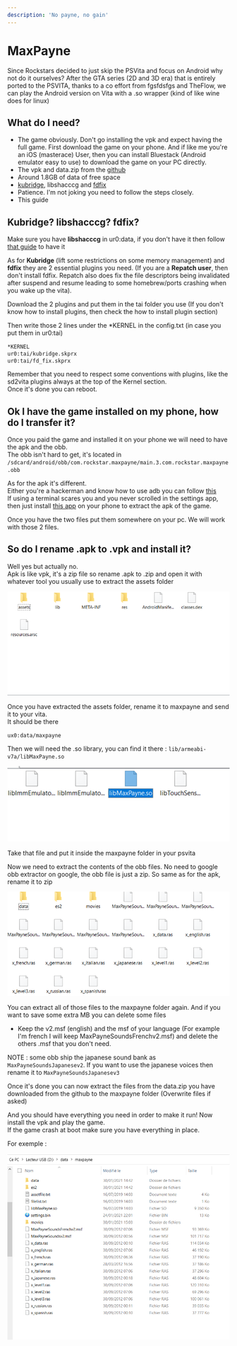 ```yaml
---
description: 'No payne, no gain'
---
```


# MaxPayne

Since Rockstars decided to just skip the PSVita and focus on Android why not do it ourselves? After the GTA series \(2D and 3D era\) that is entirely ported to the PSVITA, thanks to a co effort from fgsfdsfgs and TheFlow, we can play the Android version on Vita with a .so wrapper \(kind of like wine does for linux\)

## What do I need?

* The game obviously. Don't go installing the vpk and expect having the full game. First download the game on your phone. And if like me you're an iOS \(masterace\) User, then you can install Bluestack \(Android emulator easy to use\) to download the game on your PC directly. 
* The vpk and data.zip from the [github](https://github.com/fgsfdsfgs/max_vita/releases)
* Around 1.8GB of data of free space
* [kubridge](https://github.com/TheOfficialFloW/kubridge/releases/), libshacccg and [fdfix](https://github.com/TheOfficialFloW/FdFix/releases)
* Patience. I'm not joking you need to follow the steps closely.
* This guide



## Kubridge? libshacccg? fdfix?

Make sure you have **libshacccg** in ur0:data, if you don't have it then follow [that guide](https://samilops2.gitbook.io/vita-troubleshooting-guide/shader-compiler/extract-libshacccg.suprx) to have it 

As for **Kubridge** \(lift some restrictions on some memory management\) and **fdfix** they are 2 essential plugins you need. \(If you are a **Repatch user**, then don't install fdfix. Repatch also does fix the file descriptors being invalidated after suspend and resume leading to some homebrew/ports crashing when you wake up the vita\).  


Download the 2 plugins and put them in the tai folder you use \(If you don't know how to install plugins, then check the how to install plugin section\)  
  
Then write those 2 lines under the \*KERNEL in the config.txt \(in case you put them in ur0:tai\)

```text
*KERNEL
ur0:tai/kubridge.skprx
ur0:tai/fd_fix.skprx
```

Remember that you need to respect some conventions with plugins, like the sd2vita plugins always at the top of the Kernel section.  
Once it's done you can reboot.  


## Ok I have the game installed on my phone, how do I transfer it?

Once you paid the game and installed it on your phone we will need to have the apk and the obb.  
The obb isn't hard to get, it's located in `/sdcard/android/obb/com.rockstar.maxpayne/main.3.com.rockstar.maxpayne.obb`

As for the apk it's different.  
Either you're a hackerman and know how to use adb you can follow [this ](https://stackoverflow.com/questions/11012976/how-do-i-get-the-apk-of-an-installed-app-without-root-access)  
If using a terminal scares you and you never scrolled in the settings app, then just install [this app](https://play.google.com/store/apps/details?id=com.ses.app.apkexport&hl=fr&gl=US) on your phone to extract the apk of the game.  
  
Once you have the two files put them somewhere on your pc. We will work with those 2 files.

## So do I rename .apk to .vpk and install it?

Well yes but actually no.  
Apk is like vpk, it's a zip file so rename .apk to .zip and open it with whatever tool you usually use to extract the assets folder  
  


![Yeah you see that ass ets folder?](../.gitbook/assets/image%20%2812%29.png)

Once you have extracted the assets folder, rename it to maxpayne and send it to your vita.  
It should be there

```text
ux0:data/maxpayne
```

Then we will need the .so library, you can find it there : `lib/armeabi-v7a/libMaxPayne.so`

![MaxPayne.so](../.gitbook/assets/image%20%2815%29.png)

Take that file and put it inside the maxpayne folder in your psvita

Now we need to extract the contents of the obb files. No need to google obb extractor on google, the obb file is just a zip. So same as for the apk, rename it to zip

![ras = rien a signaler and msf = militaire sans fronti&#xE8;re](../.gitbook/assets/image%20%2814%29.png)

You can extract all of those files to the maxpayne folder again. And if you want to save some extra MB you can delete some files  
  
- Keep the v2.msf \(english\) and the msf of your language \(For example I'm french I will keep MaxPayneSoundsFrenchv2.msf\) and delete the others .msf that you don't need.  
  
NOTE : some obb ship the japanese sound bank as `MaxPayneSoundsJapanesev2`. If you want to use the japanese voices then rename it to `MaxPayneSoundsJapanesev3`

Once it's done you can now extract the files from the data.zip you have downloaded from the github to the maxpayne folder \(Overwrite files if asked\)

 And you should have everything you need in order to make it run! Now install the vpk and play the game.  
If the game crash at boot make sure you have everything in place.  
  
For exemple : 

![french powa](../.gitbook/assets/image%20%2813%29.png)


